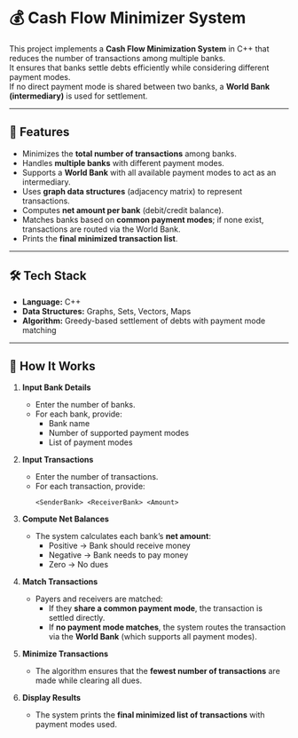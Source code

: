 # 💰 Cash Flow Minimizer System

This project implements a **Cash Flow Minimization System** in C++ that reduces the number of transactions among multiple banks.  
It ensures that banks settle debts efficiently while considering different payment modes.  
If no direct payment mode is shared between two banks, a **World Bank (intermediary)** is used for settlement.

---

## 📌 Features
- Minimizes the **total number of transactions** among banks.
- Handles **multiple banks** with different payment modes.
- Supports a **World Bank** with all available payment modes to act as an intermediary.
- Uses **graph data structures** (adjacency matrix) to represent transactions.
- Computes **net amount per bank** (debit/credit balance).
- Matches banks based on **common payment modes**; if none exist, transactions are routed via the World Bank.
- Prints the **final minimized transaction list**.

---

## 🛠️ Tech Stack
- **Language:** C++  
- **Data Structures:** Graphs, Sets, Vectors, Maps  
- **Algorithm:** Greedy-based settlement of debts with payment mode matching  

---

## 🚀 How It Works

1. **Input Bank Details**
   - Enter the number of banks.  
   - For each bank, provide:  
     - Bank name  
     - Number of supported payment modes  
     - List of payment modes  

2. **Input Transactions**
   - Enter the number of transactions.  
   - For each transaction, provide:  
     ```
     <SenderBank> <ReceiverBank> <Amount>
     ```

3. **Compute Net Balances**
   - The system calculates each bank’s **net amount**:  
     - Positive → Bank should receive money  
     - Negative → Bank needs to pay money  
     - Zero → No dues  

4. **Match Transactions**
   - Payers and receivers are matched:  
     - If they **share a common payment mode**, the transaction is settled directly.  
     - If **no payment mode matches**, the system routes the transaction via the **World Bank** (which supports all payment modes).  

5. **Minimize Transactions**
   - The algorithm ensures that the **fewest number of transactions** are made while clearing all dues.  

6. **Display Results**
   - The system prints the **final minimized list of transactions** with payment modes used.
  
